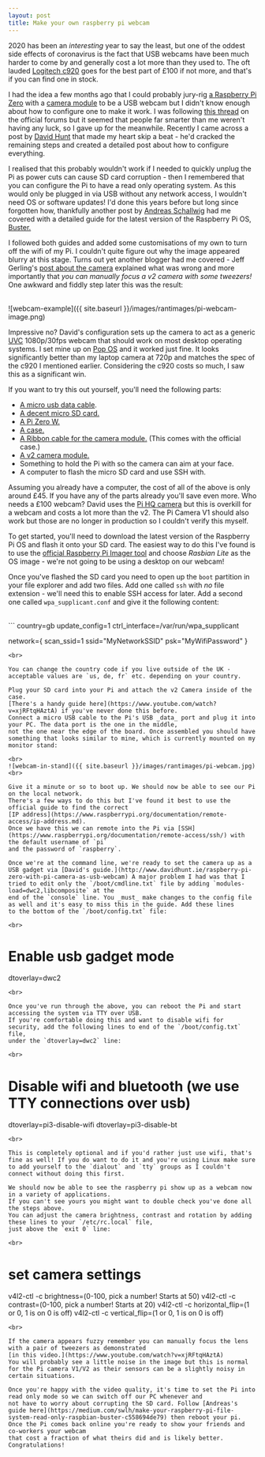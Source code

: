 ```yaml
---
layout: post
title: Make your own raspberry pi webcam
---
```


2020 has been an _interesting_ year to say the least, but one of the oddest side effects of coronavirus is the fact that USB webcams 
have been much harder to come by and generally cost a lot more than they used to. 
The oft lauded [Logitech c920](https://www.logitech.com/en-us/product/hd-pro-webcam-c920) goes for the best part of £100 if not more, 
and that's if you can find one in stock.

I had the idea a few months ago that I could probably jury-rig [a Raspberry Pi Zero](https://www.raspberrypi.org/products/raspberry-pi-zero-w/) 
with a [camera module](https://www.raspberrypi.org/products/camera-module-v2/) to be a USB webcam but I didn't know enough about how to configure one 
to make it work. I was following [this thread](https://www.raspberrypi.org/forums/viewtopic.php?f=38&t=148361) on the official forums but 
it seemed that people far smarter than me weren't having any luck, so I gave up for the meanwhile. 
Recently I came across a post by [David Hunt](http://www.davidhunt.ie/raspberry-pi-zero-with-pi-camera-as-usb-webcam) 
that made my heart skip a beat - he'd cracked the remaining steps and created a detailed post about how to configure everything.

I realised that this probably wouldn't work if I needed to quickly unplug the Pi as power cuts can cause SD card corruption - then I remembered that you can configure the Pi to have a read only operating system. 
As this would only be plugged in via USB without any network access, I wouldn't need OS or software updates! 
I'd done this years before but long since forgotten how, 
thankfully another post by [Andreas Schallwig](https://medium.com/swlh/make-your-raspberry-pi-file-system-read-only-raspbian-buster-c558694de79) 
had me covered with a detailed guide for the latest version of the Raspberry Pi OS, [Buster.](https://www.raspberrypi.org/blog/buster-the-new-version-of-raspbian/)

I followed both guides and added some customisations of my own to turn off the wifi of my Pi. 
I couldn't quite figure out why the image appeared blurry at this stage. Turns out yet another blogger had me covered - Jeff Gerling's [post about the camera](https://www.jeffgeerling.com/blog/2017/fixing-blurry-focus-on-some-raspberry-pi-camera-v2-models) 
explained what was wrong and more importantly that _you can manually focus a v2 camera with some tweezers!_ 
One awkward and fiddly step later this was the result:

<br>
![webcam-example]({{ site.baseurl }}/images/rantimages/pi-webcam-image.png)
<br>

Impressive no? David's configuration sets up the camera to act as a generic [UVC](https://en.wikipedia.org/wiki/USB_video_device_class) 1080p/30fps webcam that should work on most desktop operating systems. I set mine up on [Pop OS](https://pop.system76.com/) and it worked just fine. 
It looks significantly better than my laptop camera at 720p and matches the spec of the c920 I mentioned earlier. 
Considering the c920 costs so much, I saw this as a significant win.

If you want to try this out yourself, you'll need the following parts:

* [A micro usb data cable](https://www.quora.com/What-is-the-difference-between-a-USB-charging-cable-and-a-data-cable).
* [A decent micro SD card.](https://www.jeffgeerling.com/blog/2019/raspberry-pi-microsd-card-performance-comparison-2019)
* [A Pi Zero W.](https://www.raspberrypi.org/products/raspberry-pi-zero-w/)
* [A case.](https://thepihut.com/products/official-raspberry-pi-zero-case)
* [A Ribbon cable for the camera module.](https://shop.pimoroni.com/products/camera-cable-raspberry-pi-zero-edition?variant=32092803891283) (This comes with the official case.)
* [A v2 camera module.](https://www.raspberrypi.org/products/camera-module-v2/)
* Something to hold the Pi with so the camera can aim at your face.
* A computer to flash the micro SD card and use SSH with.

Assuming you already have a computer, the cost of all of the above is only around £45. If you have any of the parts already you'll save even more. 
Who needs a £100 webcam? David uses the [Pi HQ camera](https://www.raspberrypi.org/products/raspberry-pi-high-quality-camera/) but 
this is overkill for a webcam and costs a lot more than the v2. 
The Pi Camera V1 should also work but those are no longer in production so I couldn't verify this myself.

To get started, you'll need to download the latest version of the Raspberry Pi OS and flash it onto your SD card. 
The easiest way to do this I've found is to use the [official Raspberry Pi Imager tool](https://www.raspberrypi.org/blog/raspberry-pi-imager-imaging-utility/) 
and choose _Rasbian Lite_ as the OS image - we're not going to be using a desktop on our webcam!

Once you've flashed the SD card you need to open up the `boot` partition in your file explorer and add two files. 
Add one called `ssh` with _no_ file extension - we'll need this to enable SSH access for later. Add a second one called `wpa_supplicant.conf` 
and give it the following content:

<br>
```
country=gb
update_config=1
ctrl_interface=/var/run/wpa_supplicant

network={
 scan_ssid=1
 ssid="MyNetworkSSID"
 psk="MyWifiPassword"
}
```
<br>

You can change the country code if you live outside of the UK - acceptable values are `us, de, fr` etc. depending on your country.

Plug your SD card into your Pi and attach the v2 Camera inside of the case. 
[There's a handy guide here](https://www.youtube.com/watch?v=xjRFtqHAztA) if you've never done this before. 
Connect a micro USB cable to the Pi's USB _data_ port and plug it into your PC. The data port is the one in the middle, 
not the one near the edge of the board. Once assembled you should have something that looks similar to mine, which is currently mounted on my monitor stand:

<br>
![webcam-in-stand]({{ site.baseurl }}/images/rantimages/pi-webcam.jpg)
<br>

Give it a minute or so to boot up. We should now be able to see our Pi on the local network. 
There's a few ways to do this but I've found it best to use the official guide to find the correct 
[IP address](https://www.raspberrypi.org/documentation/remote-access/ip-address.md). 
Once we have this we can remote into the Pi via [SSH](https://www.raspberrypi.org/documentation/remote-access/ssh/) with the default username of `pi` 
and the password of `raspberry`. 

Once we're at the command line, we're ready to set the camera up as a 
USB gadget via [David's guide.](http://www.davidhunt.ie/raspberry-pi-zero-with-pi-camera-as-usb-webcam) A major problem I had was that I tried to edit only the `/boot/cmdline.txt` file by adding `modules-load=dwc2,libcomposite` at the 
end of the `console` line. You _must_ make changes to the config file as well and it's easy to miss this in the guide. Add these lines 
to the bottom of the `/boot/config.txt` file:

<br>
```
# Enable usb gadget mode
dtoverlay=dwc2
```
<br>

Once you've run through the above, you can reboot the Pi and start accessing the system via TTY over USB. 
If you're comfortable doing this and want to disable wifi for security, add the following lines to end of the `/boot/config.txt` file, 
under the `dtoverlay=dwc2` line:

<br>
```
# Disable wifi and bluetooth (we use TTY connections over usb)
dtoverlay=pi3-disable-wifi
dtoverlay=pi3-disable-bt
```
<br>

This is completely optional and if you'd rather just use wifi, that's fine as well! If you do want to do it and you're using Linux make sure to add yourself to the `dialout` and `tty` groups as I couldn't connect without doing this first.

We should now be able to see the raspberry pi show up as a webcam now in a variety of applications. 
If you can't see yours you might want to double check you've done all the steps above. 
You can adjust the camera brightness, contrast and rotation by adding these lines to your `/etc/rc.local` file, 
just above the `exit 0` line:

<br>
```
# set camera settings
v4l2-ctl -c brightness=(0-100, pick a number! Starts at 50)
v4l2-ctl -c contrast=(0-100, pick a number! Starts at 20)
v4l2-ctl -c horizontal_flip=(1 or 0, 1 is on 0 is off)
v4l2-ctl -c vertical_flip=(1 or 0, 1 is on 0 is off)
```
<br>

If the camera appears fuzzy remember you can manually focus the lens with a pair of tweezers as demonstrated 
[in this video.](https://www.youtube.com/watch?v=xjRFtqHAztA) 
You will probably see a little noise in the image but this is normal for the Pi camera V1/V2 as their sensors can be a slightly noisy in certain situations.

Once you're happy with the video quality, it's time to set the Pi into read only mode so we can switch off our PC whenever and 
not have to worry about corrupting the SD card. Follow [Andreas's guide here](https://medium.com/swlh/make-your-raspberry-pi-file-system-read-only-raspbian-buster-c558694de79) then reboot your pi. 
Once the Pi comes back online you're ready to show your friends and co-workers your webcam 
that cost a fraction of what theirs did and is likely better. Congratulations!
